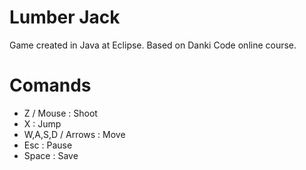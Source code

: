 # Lumber Jack

Game created in Java at Eclipse.
Based on Danki Code online course.

# Comands
* Z / Mouse : Shoot
* X : Jump
* W,A,S,D / Arrows : Move
* Esc : Pause
* Space : Save

